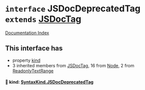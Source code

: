# `interface` JSDocDeprecatedTag `extends` [JSDocTag](../interface.JSDocTag/README.md)

[Documentation Index](../README.md)

## This interface has

- property [kind](#-kind-syntaxkindjsdocdeprecatedtag)
- 3 inherited members from [JSDocTag](../interface.JSDocTag/README.md), 16 from [Node](../interface.Node/README.md), 2 from [ReadonlyTextRange](../interface.ReadonlyTextRange/README.md)


#### 📄 kind: [SyntaxKind.JSDocDeprecatedTag](../enum.SyntaxKind/README.md#jsdocdeprecatedtag--331)



